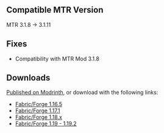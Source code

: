 ## Compatible MTR Version
MTR 3.1.8 -> 3.1.11

## Fixes
* Compatibility with MTR Mod 3.1.8

## Downloads
[Published on Modrinth](https://modrinth.com/mod/jcm/versions), or download with the following links:

- [Fabric/Forge 1.16.5](https://joban.org/JCM/1.1.7/Joban-Client-Mod-1.16.5-1.1.7.jar)
- [Fabric/Forge 1.17.1](https://joban.org/JCM/1.1.7/Joban-Client-Mod-1.17.1-1.1.7.jar)
- [Fabric/Forge 1.18.x](https://joban.org/JCM/1.1.7/Joban-Client-Mod-1.18.2-1.1.7.jar)
- [Fabric/Forge 1.19 - 1.19.2](https://joban.org/JCM/1.1.7/Joban-Client-Mod-1.19.2-1.1.7.jar)